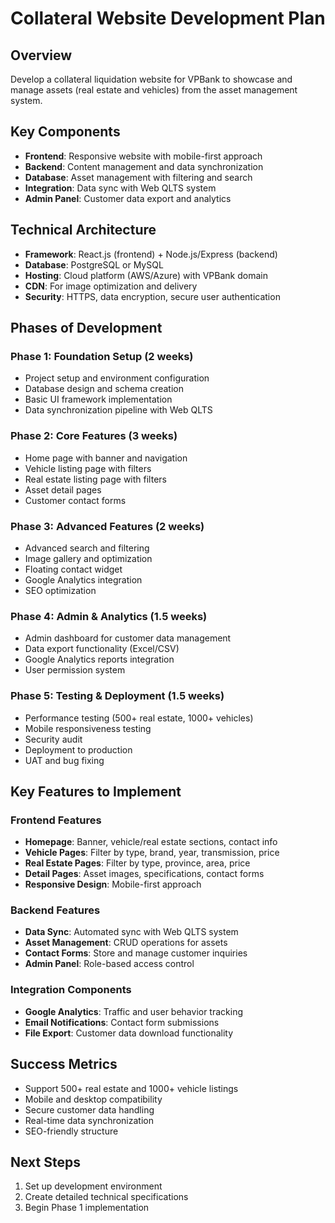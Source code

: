 # Collateral Website Development Plan

## Overview
Develop a collateral liquidation website for VPBank to showcase and manage assets (real estate and vehicles) from the asset management system.

## Key Components
- **Frontend**: Responsive website with mobile-first approach
- **Backend**: Content management and data synchronization
- **Database**: Asset management with filtering and search
- **Integration**: Data sync with Web QLTS system
- **Admin Panel**: Customer data export and analytics

## Technical Architecture
- **Framework**: React.js (frontend) + Node.js/Express (backend)
- **Database**: PostgreSQL or MySQL
- **Hosting**: Cloud platform (AWS/Azure) with VPBank domain
- **CDN**: For image optimization and delivery
- **Security**: HTTPS, data encryption, secure user authentication

## Phases of Development

### Phase 1: Foundation Setup (2 weeks)
- Project setup and environment configuration
- Database design and schema creation
- Basic UI framework implementation
- Data synchronization pipeline with Web QLTS

### Phase 2: Core Features (3 weeks)
- Home page with banner and navigation
- Vehicle listing page with filters
- Real estate listing page with filters
- Asset detail pages
- Customer contact forms

### Phase 3: Advanced Features (2 weeks)
- Advanced search and filtering
- Image gallery and optimization
- Floating contact widget
- Google Analytics integration
- SEO optimization

### Phase 4: Admin & Analytics (1.5 weeks)
- Admin dashboard for customer data management
- Data export functionality (Excel/CSV)
- Google Analytics reports integration
- User permission system

### Phase 5: Testing & Deployment (1.5 weeks)
- Performance testing (500+ real estate, 1000+ vehicles)
- Mobile responsiveness testing
- Security audit
- Deployment to production
- UAT and bug fixing

## Key Features to Implement

### Frontend Features
- **Homepage**: Banner, vehicle/real estate sections, contact info
- **Vehicle Pages**: Filter by type, brand, year, transmission, price
- **Real Estate Pages**: Filter by type, province, area, price
- **Detail Pages**: Asset images, specifications, contact forms
- **Responsive Design**: Mobile-first approach

### Backend Features
- **Data Sync**: Automated sync with Web QLTS system
- **Asset Management**: CRUD operations for assets
- **Contact Forms**: Store and manage customer inquiries
- **Admin Panel**: Role-based access control

### Integration Components
- **Google Analytics**: Traffic and user behavior tracking
- **Email Notifications**: Contact form submissions
- **File Export**: Customer data download functionality

## Success Metrics
- Support 500+ real estate and 1000+ vehicle listings
- Mobile and desktop compatibility
- Secure customer data handling
- Real-time data synchronization
- SEO-friendly structure

## Next Steps
1. Set up development environment
2. Create detailed technical specifications
3. Begin Phase 1 implementation